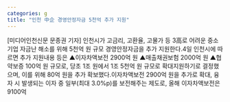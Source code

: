 ```yaml
---
categories: g
title: "인천 中企 경영안정자금 5천억 추가 지원"
---
```

[미디어인천신문 문종권 기자] 인천시가 고금리, 고환율, 고물가 등 3高로 어려운 중소기업 자금난 해소를 위해 5천억 원 규모 경영안정자금을 추가 지원한다.4일 인천시에 따르면 추가 지원내용 등은 ▲이자차액보전 2900억 원 ▲매출채권보험 2000억 원 ▲협약보증 100억 원 규모로, 당초 1조 원에서 1조 5천억 원 규모로 확대지원하기로 결정했으며, 이를 위해 80억 원을 추가 확보했다.이자차액보전 2900억 원을 추가로 확대, 융자 시 발생되는 이자 중 일부(최대 3.0%p)를 보전해주는 제도로, 올해 이자차액보전은 9100억
